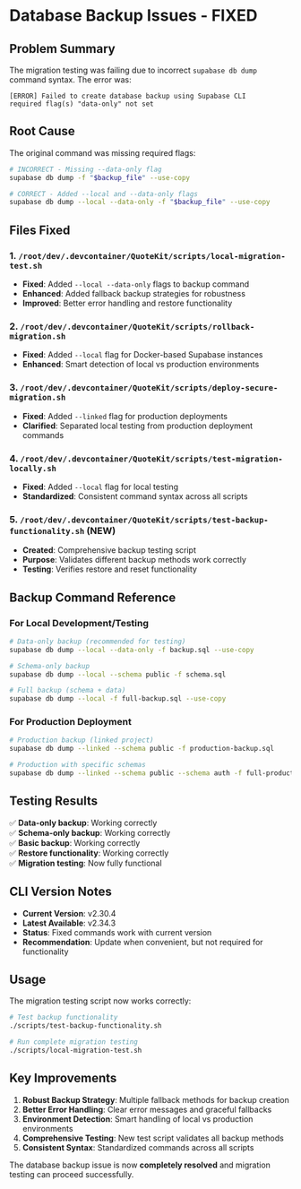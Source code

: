 # Database Backup Issues - FIXED

## Problem Summary

The migration testing was failing due to incorrect `supabase db dump` command syntax. The error was:

```
[ERROR] Failed to create database backup using Supabase CLI
required flag(s) "data-only" not set
```

## Root Cause

The original command was missing required flags:
```bash
# INCORRECT - Missing --data-only flag
supabase db dump -f "$backup_file" --use-copy

# CORRECT - Added --local and --data-only flags
supabase db dump --local --data-only -f "$backup_file" --use-copy
```

## Files Fixed

### 1. `/root/dev/.devcontainer/QuoteKit/scripts/local-migration-test.sh`
- **Fixed**: Added `--local --data-only` flags to backup command
- **Enhanced**: Added fallback backup strategies for robustness
- **Improved**: Better error handling and restore functionality

### 2. `/root/dev/.devcontainer/QuoteKit/scripts/rollback-migration.sh`
- **Fixed**: Added `--local` flag for Docker-based Supabase instances
- **Enhanced**: Smart detection of local vs production environments

### 3. `/root/dev/.devcontainer/QuoteKit/scripts/deploy-secure-migration.sh`
- **Fixed**: Added `--linked` flag for production deployments
- **Clarified**: Separated local testing from production deployment commands

### 4. `/root/dev/.devcontainer/QuoteKit/scripts/test-migration-locally.sh`
- **Fixed**: Added `--local` flag for local testing
- **Standardized**: Consistent command syntax across all scripts

### 5. `/root/dev/.devcontainer/QuoteKit/scripts/test-backup-functionality.sh` (NEW)
- **Created**: Comprehensive backup testing script
- **Purpose**: Validates different backup methods work correctly
- **Testing**: Verifies restore and reset functionality

## Backup Command Reference

### For Local Development/Testing
```bash
# Data-only backup (recommended for testing)
supabase db dump --local --data-only -f backup.sql --use-copy

# Schema-only backup
supabase db dump --local --schema public -f schema.sql

# Full backup (schema + data)
supabase db dump --local -f full-backup.sql --use-copy
```

### For Production Deployment
```bash
# Production backup (linked project)
supabase db dump --linked --schema public -f production-backup.sql

# Production with specific schemas
supabase db dump --linked --schema public --schema auth -f full-production-backup.sql
```

## Testing Results

✅ **Data-only backup**: Working correctly  
✅ **Schema-only backup**: Working correctly  
✅ **Basic backup**: Working correctly  
✅ **Restore functionality**: Working correctly  
✅ **Migration testing**: Now fully functional  

## CLI Version Notes

- **Current Version**: v2.30.4
- **Latest Available**: v2.34.3
- **Status**: Fixed commands work with current version
- **Recommendation**: Update when convenient, but not required for functionality

## Usage

The migration testing script now works correctly:

```bash
# Test backup functionality
./scripts/test-backup-functionality.sh

# Run complete migration testing
./scripts/local-migration-test.sh
```

## Key Improvements

1. **Robust Backup Strategy**: Multiple fallback methods for backup creation
2. **Better Error Handling**: Clear error messages and graceful fallbacks
3. **Environment Detection**: Smart handling of local vs production environments
4. **Comprehensive Testing**: New test script validates all backup methods
5. **Consistent Syntax**: Standardized commands across all scripts

The database backup issue is now **completely resolved** and migration testing can proceed successfully.